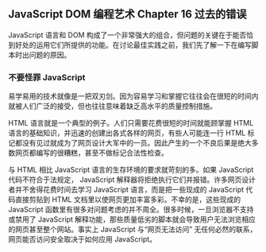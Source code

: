 ## JavaScript DOM 编程艺术 Chapter 16  过去的错误

JavaScript 语言和 DOM 构成了一个非常强大的组合，但问题的关键在于能否恰到好处的运用它们所提供的功能。在讨论最佳实践之前，我们先了解一下在编写脚本时出问题的原因。

### 不要怪罪 JavaScript

易学易用的技术就像是一把双刃剑。因为容易学习和掌握它往往会在很短的时间内就被人们广泛的接受，但也往往意味着缺乏高水平的质量控制措施。

HTML 语言就是一个典型的例子。人们只需要花费很短的时间就能顾掌握 HTML 语言的基础知识，并迅速的创建出各式各样的网页，有些人可能连一行 HTML 标记都没有见过就成为了网页设计大军中的一员。因此产生的一个不良后果是绝大多数网页都编写的很糟糕，甚至不做标记合法性检查。

与 HTML 相比 JavaScript 语言的生存环境的要求就苛刻的多。如果 JavaScript 代码不符合于法规定， JavaScript 解释器将拒绝执行它们并报错。许多网页设计者并不舍得花费时间去学习 JavaScript 语言，而是把一些现成的 JavaScript 代码直接剪贴到 HTML 文档里以使网页更加丰富多彩。不幸的是，这些现成的 JavaScript 函数里有很多对问题考虑的并不周全。很多时候，一旦浏览器不支持或禁用了 JavaScript 解释功能，那些质量低劣的脚本就会导致用户无法浏览相应的网页甚至整个网站。事实上 JavaScript 与“网页无法访问” 无任何必然的联系，网页能否访问安全取决于如何应用 JavaScript。